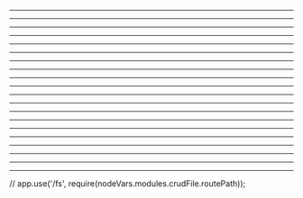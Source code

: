 


-------------------------------------------------



-------------------------------------------------



-------------------------------------------------



-------------------------------------------------



-------------------------------------------------



-------------------------------------------------



-------------------------------------------------



-------------------------------------------------



-------------------------------------------------



-------------------------------------------------



-------------------------------------------------



-------------------------------------------------



-------------------------------------------------



-------------------------------------------------



-------------------------------------------------



-------------------------------------------------



-------------------------------------------------



-------------------------------------------------



-------------------------------------------------



-------------------------------------------------
// app.use('/fs', require(nodeVars.modules.crudFile.routePath));